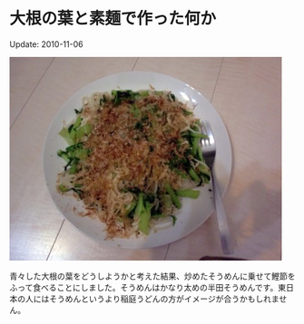大根の葉と素麺で作った何か
=====

Update: 2010-11-06

![](20101106_0.jpg)

青々した大根の葉をどうしようかと考えた結果、炒めたそうめんに乗せて鰹節をふって食べることにしました。そうめんはかなり太めの半田そうめんです。東日本の人にはそうめんというより稲庭うどんの方がイメージが合うかもしれません。
